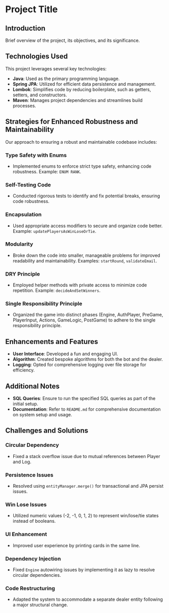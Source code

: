 # Project Title

## Introduction
Brief overview of the project, its objectives, and its significance.

## Technologies Used
This project leverages several key technologies:
- **Java**: Used as the primary programming language.
- **Spring JPA**: Utilized for efficient data persistence and management.
- **Lombok**: Simplifies code by reducing boilerplate, such as getters, setters, and constructors.
- **Maven**: Manages project dependencies and streamlines build processes.

## Strategies for Enhanced Robustness and Maintainability
Our approach to ensuring a robust and maintainable codebase includes:

### Type Safety with Enums
- Implemented enums to enforce strict type safety, enhancing code robustness. Example: `ENUM RANK`.

### Self-Testing Code
- Conducted rigorous tests to identify and fix potential breaks, ensuring code robustness.

### Encapsulation
- Used appropriate access modifiers to secure and organize code better. Example: `updatePlayersAsWinLoseOrTie`.

### Modularity
- Broke down the code into smaller, manageable problems for improved readability and maintainability. Examples: `startRound`, `validateEmail`.

### DRY Principle
- Employed helper methods with private access to minimize code repetition. Example: `decideAndSetWinners`.

### Single Responsibility Principle
- Organized the game into distinct phases (Engine, AuthPlayer, PreGame, PlayerInput, Actions, GameLogic, PostGame) to adhere to the single responsibility principle.

## Enhancements and Features
- **User Interface**: Developed a fun and engaging UI.
- **Algorithm**: Created bespoke algorithms for both the bot and the dealer.
- **Logging**: Opted for comprehensive logging over file storage for efficiency.
  
## Additional Notes
- **SQL Queries**: Ensure to run the specified SQL queries as part of the initial setup.
- **Documentation**: Refer to `README.md` for comprehensive documentation on system setup and usage.

## Challenges and Solutions
### Circular Dependency
- Fixed a stack overflow issue due to mutual references between Player and Log.

### Persistence Issues
- Resolved using `entityManager.merge()` for transactional and JPA persist issues.

### Win Lose Issues
- Utilized numeric values (-2, -1, 0, 1, 2) to represent win/lose/tie states instead of booleans.

### UI Enhancement
- Improved user experience by printing cards in the same line.

### Dependency Injection
- Fixed `Engine` autowiring issues by implementing it as lazy to resolve circular dependencies.

### Code Restructuring
- Adapted the system to accommodate a separate dealer entity following a major structural change.

